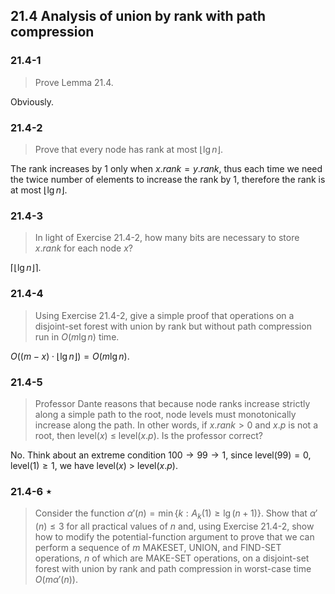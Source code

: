 ## 21.4 Analysis of union by rank with path compression

### 21.4-1

> Prove Lemma 21.4.

Obviously.

### 21.4-2

> Prove that every node has rank at most $\lfloor \lg n\rfloor$.

The rank increases by 1 only when $x.rank = y.rank$, thus each time we need the twice number of elements to increase the rank by 1, therefore the rank is at most $\lfloor \lg n \rfloor$.

### 21.4-3

> In light of Exercise 21.4-2, how many bits are necessary to store $x.rank$ for each node $x$?

$\lceil \lfloor \lg n \rfloor \rceil$.

### 21.4-4

> Using Exercise 21.4-2, give a simple proof that operations on a disjoint-set forest with union by rank but without path compression run in $O(m\lg n)$ time.

$O((m - x) \cdot \lfloor \lg n \rfloor) = O(m \lg n)$.

### 21.4-5

> Professor Dante reasons that because node ranks increase strictly along a simple path to the root, node levels must monotonically increase along the path. In other words, if $x.rank > 0$ and $x.p$ is not a root, then level($x$) $\le$ level$(x.p)$. Is the professor correct?

No. Think about an extreme condition $100 \rightarrow 99 \rightarrow 1$, since level$(99) = 0$, level$(1) \ge 1$, we have level$(x)$ $>$ level$(x.p)$.

### 21.4-6 $\star$

> Consider the function $\alpha'(n) = \min \{k: A_k(1) \ge \lg(n + 1)\}$. Show that $\alpha'(n) \le 3$ for all practical values of $n$ and, using Exercise 21.4-2, show how to modify the potential-function argument to prove that we can perform a sequence of $m$ MAKESET, UNION, and FIND-SET operations, $n$ of which are MAKE-SET operations, on a disjoint-set forest with union by rank and path compression in worst-case time $O(m \alpha'(n))$.
